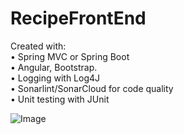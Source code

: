 # RecipeFrontEnd

Created with:
<br>• Spring MVC or Spring Boot
<br>• Angular, Bootstrap.
<br>• Logging with Log4J
<br>• Sonarlint/SonarCloud for code quality
<br>• Unit testing with JUnit

![Image](https://media0.giphy.com/media/LmrEgvIzXjxzsBgy64/source.gif)
